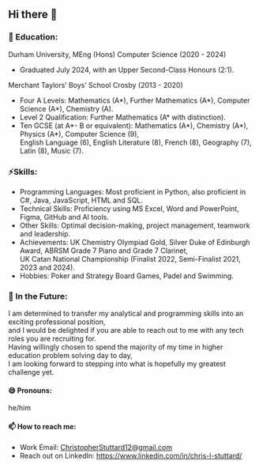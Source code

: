## Hi there 👋

### 📖 Education:

Durham University, MEng (Hons) Computer Science (2020 - 2024)

* Graduated July 2024, with an Upper Second-Class Honours (2:1).

Merchant Taylors’ Boys’ School Crosby (2013 - 2020)

* Four A Levels: Mathematics (A*), Further Mathematics (A*), Computer Science (A*), Chemistry (A). 
* Level 2 Qualification: Further Mathematics (A* with distinction). 
* Ten GCSE (at A*- B or equivalent): Mathematics (A*), Chemistry (A*), Physics (A*), Computer Science (9), 
<br> English Language (6), English Literature (8), French (8), Geography (7), Latin (8), Music (7). 

### ⚡Skills: 

* Programming Languages: Most proficient in Python, also proficient in C#, Java, JavaScript, HTML and SQL. 
* Technical Skills: Proficiency using MS Excel, Word and PowerPoint, Figma, GitHub and AI tools. 
* Other Skills: Optimal decision-making, project management, teamwork and leadership.  
* Achievements: UK Chemistry Olympiad Gold, Silver Duke of Edinburgh Award, ABRSM Grade 7 Piano and Grade 7 Clarinet,
<br> UK Catan National Championship (Finalist 2022, Semi-Finalist 2021, 2023 and 2024). 
* Hobbies: Poker and Strategy Board Games, Padel and Swimming. 

### 🔭 In the Future:

I am determined to transfer my analytical and programming skills into an exciting professional position,
<br> and I would be delighted if you are able to reach out to me with any tech roles you are recruiting for.
<br> Having willingly chosen to spend the majority of my time in higher education problem solving day to day, 
<br> I am looking forward to stepping into what is hopefully my greatest challenge yet.


#### 😄 Pronouns:
he/him

#### 📫 How to reach me: 

* Work Email: ChristopherStuttard12@gmail.com
* Reach out on LinkedIn: https://www.linkedin.com/in/chris-l-stuttard/



